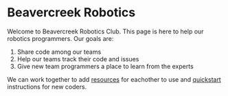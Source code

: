 # Beavercreek Robotics

  Welcome to Beavercreek Robotics Club.  This page is here to help our robotics programmers.  Our goals are:
  
  1. Share code among our teams
  2. Help our teams track their code and issues
  3. Give new team programmers a place to learn from the experts

We can work together to add [resources](/resources) for eachother to use and [quickstart](/quickstart) instructions for new coders.
